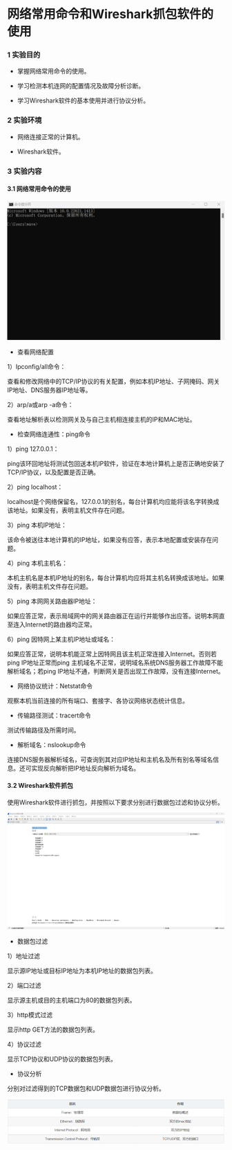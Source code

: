# 网络常用命令和Wireshark抓包软件的使用

### 1 实验目的

- 掌握网络常用命令的使用。 

- 学习检测本机连网的配置情况及故障分析诊断。

- 学习Wireshark软件的基本使用并进行协议分析。

### 2 实验环境

- 网络连接正常的计算机。

- Wireshark软件。

### 3 实验内容

#### 3.1 网络常用命令的使用

![1.png](tcpimages/1.png)

- 查看网络配置

1）Ipconfig/all命令：

查看和修改网络中的TCP/IP协议的有关配置，例如本机IP地址、子网掩码、网关IP地址、DNS服务器IP地址等。

2）arp/a或arp -a命令：

查看地址解析表以检测网关及与自己主机相连接主机的IP和MAC地址。

- 检查网络连通性：ping命令

1）ping 127.0.0.1：

ping该环回地址将测试包回送本机IP软件，验证在本地计算机上是否正确地安装了TCP/IP协议，以及配置是否正确。

2）ping localhost：

localhost是个网络保留名，127.0.0.1的别名，每台计算机均应能将该名字转换成该地址。如果没有，表明主机文件存在问题。

3）ping 本机IP地址：

该命令被送往本地计算机的IP地址，如果没有应答，表示本地配置或安装存在问题。

4）ping 本机主机名：

本机主机名是本机IP地址的别名，每台计算机均应将其主机名转换成该地址。如果没有，表明主机文件存在问题。

5）ping 本网网关路由器IP地址：

如果应答正常，表示局域网中的网关路由器正在运行并能够作出应答。说明本网直至连入Internet的路由器均正常。

6）ping 因特网上某主机IP地址或域名：

如果应答正常，说明本机能正常上因特网且该主机正常连接入Internet。否则若ping IP地址正常而ping 主机域名不正常，说明域名系统DNS服务器工作故障不能解析域名；若ping IP地址不通，判断网关是否出现工作故障，没有连接Internet。

- 网络协议统计：Netstat命令

观察本机当前连接的所有端口、套接字、各协议网络状态统计信息。

- 传输路径测试：tracert命令

测试传输路径及所需时间。

- 解析域名：nslookup命令

连接DNS服务器解析域名，可查询到其对应IP地址和主机名及所有别名等域名信息。还可实现反向解析把IP地址反向解析为域名。

#### 3.2 Wireshark软件抓包

使用Wireshark软件进行抓包，并按照以下要求分别进行数据包过滤和协议分析。

![2.png](tcpimages/2.png)

- 数据包过滤
 
1）地址过滤

显示源IP地址或目标IP地址为本机IP地址的数据包列表。

2）端口过滤

显示源主机或目的主机端口为80的数据包列表。

3）http模式过滤

显示http GET方法的数据包列表。

4）协议过滤

显示TCP协议和UDP协议的数据包列表。

- 协议分析

分别对过滤得到的TCP数据包和UDP数据包进行协议分析。

![3.png](tcpimages/3.png)
